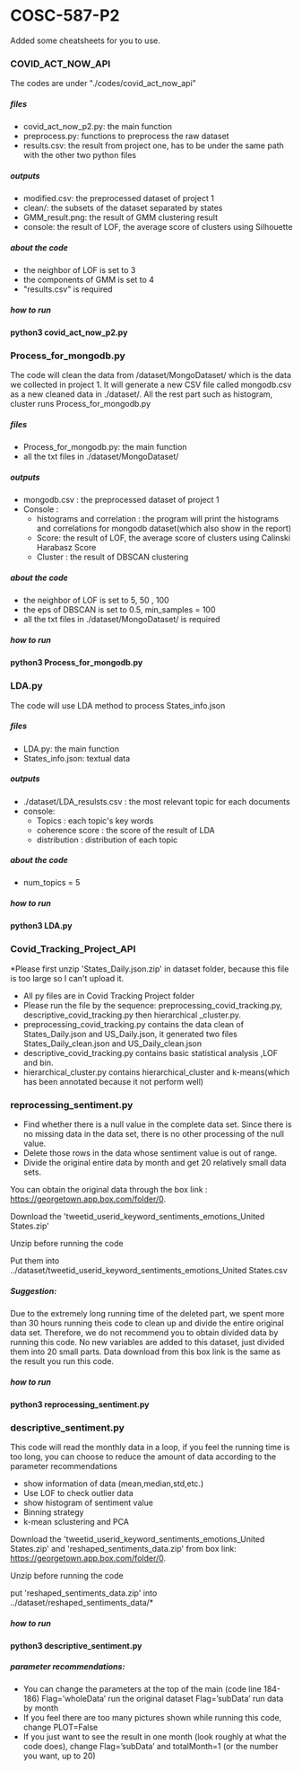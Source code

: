 # COSC-587-P2

Added some cheatsheets for you to use.

### COVID_ACT_NOW_API

The codes are under "./codes/covid_act_now_api"

##### files
* covid_act_now_p2.py: the main function
* preprocess.py: functions to preprocess the raw dataset
* results.csv: the result from project one, has to be under the same path with the other two python files

##### outputs
* modified.csv: the preprocessed dataset of project 1
* clean/: the subsets of the dataset separated by states
* GMM_result.png: the result of GMM clustering result
* console: the result of LOF, the average score of clusters using Silhouette

##### about the code
* the neighbor of LOF is set to 3
* the components of GMM is set to 4
* "results.csv" is required

##### how to run
**python3 covid_act_now_p2.py**

### Process_for_mongodb.py

 The code will clean the data from /dataset/MongoDataset/ which is the data we collected in project 1. 
 It will generate a new CSV file called mongodb.csv as a new cleaned data in ./dataset/. All the rest part such as 
 histogram, cluster runs Process_for_mongodb.py
 
 ##### files
* Process_for_mongodb.py: the main function
* all the txt files in ./dataset/MongoDataset/

##### outputs 
* mongodb.csv : the preprocessed dataset of project 1
* Console : 
  * histograms and correlation : the program will print the histograms and correlations for mongodb dataset(which also show in the report)
  * Score: the result of LOF, the average score of clusters using Calinski Harabasz Score
  * Cluster : the result of DBSCAN clustering 
 
##### about the code
* the neighbor of LOF is set to 5, 50 , 100
* the eps of DBSCAN is set to 0.5, min_samples = 100 
* all the txt files in ./dataset/MongoDataset/ is required

##### how to run
**python3 Process_for_mongodb.py**

### LDA.py

The code will use LDA method to process States_info.json

 ##### files
* LDA.py: the main function
* States_info.json: textual data

##### outputs 
* ./dataset/LDA_resulsts.csv : the most relevant topic for each documents
* console:
  * Topics : each topic's key words
  * coherence score : the score of the result of LDA
  * distribution : distribution of each topic  

##### about the code
* num_topics = 5

##### how to run
**python3 LDA.py**
 
### Covid_Tracking_Project_API
*Please first unzip 'States_Daily.json.zip' in dataset folder, because this file is too large so I can't upload it.
* All py files are in Covid Tracking Project folder
* Please run the file by the sequence: preprocessing_covid_tracking.py, descriptive_covid_tracking.py then hierarchical _cluster.py.
*  preprocessing_covid_tracking.py contains the data clean of States_Daily.json and US_Daily.json, it generated two files States_Daily_clean.json and US_Daily_clean.json
*  descriptive_covid_tracking.py contains basic statistical analysis ,LOF and bin.
*  hierarchical_cluster.py contains hierarchical_cluster and k-means(which has been annotated because it not perform well)

### reprocessing_sentiment.py
* Find whether there is a null value in the complete data set. Since there is no missing data in the data set, there is no other processing of the null value. 
* Delete those rows in the data whose sentiment value is out of range. 
* Divide the original entire data by month and get 20 relatively small data sets.

You can obtain the original data through the box link : https://georgetown.app.box.com/folder/0. 

Download the 'tweetid_userid_keyword_sentiments_emotions_United States.zip'

Unzip before running the code

Put them into ../dataset/tweetid_userid_keyword_sentiments_emotions_United States.csv

##### Suggestion: 
Due to the extremely long running time of the deleted part, we spent more than 30 hours running theis code to clean up and divide the entire original data set. Therefore, we do not recommend you to obtain divided data by running this code. 
No new variables are added to this dataset, just divided them into 20 small parts. Data download from this box link is the same as the result you run this code.

##### how to run
**python3 reprocessing_sentiment.py**


### descriptive_sentiment.py
This code will read the monthly data in a loop, if you feel the running time is too long, you can choose to reduce the amount of data according to the parameter recommendations 

* show information of data (mean,median,std,etc.)
* Use LOF to check outlier data
* show histogram of sentiment value
* Binning strategy
* k-mean sclustering and PCA

Download the 'tweetid_userid_keyword_sentiments_emotions_United States.zip' and 'reshaped_sentiments_data.zip' from box link: https://georgetown.app.box.com/folder/0. 

Unzip before running the code

put 'reshaped_sentiments_data.zip' into ../dataset/reshaped_sentiments_data/*

##### how to run
**python3 descriptive_sentiment.py**

##### parameter recommendations:
* You can change the parameters at the top of the main (code line 184-186)
Flag=’wholeData’   run the original dataset 
Flag=’subData’   run data by month
* If you feel there are too many pictures shown while running this code, change PLOT=False
* If you just want to see the result in one month (look roughly at what the code does), change  Flag=’subData’ and totalMonth=1 (or the number you want, up to 20)
